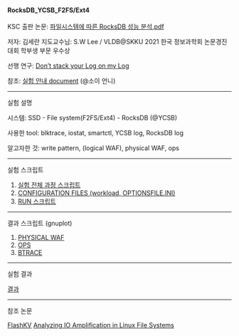 #### RocksDB_YCSB_F2FS/Ext4
KSC 출판 논문: [파일시스템에 따른 RocksDB 성능 분석.pdf](https://github.com/theran23/YCSB_RocksDB_filesystems/files/5745779/2020.KSC_._._full.pdf)

저자: 김세란 
지도교수님: S.W Lee / VLDB@SKKU
2021 한국 정보과학회 논문경진대회 학부생 부문 우수상 

선행 연구: [Don’t stack your Log on my Log](https://github.com/theran23/vldb-linkbench/files/5499903/Logstacking.pdf)

참조: [실험 안내 document](https://github.com/theran23/YCSB_RocksDB_filesystems/files/5745785/default.docx) (@소이 언니)

-----------------------
실험 설명

시스템: SSD - File system(F2FS/Ext4) - RocksDB (@YCSB)

사용한 tool: blktrace, iostat, smartctl, YCSB log, RocksDB log

알고자한 것: write pattern, (logical WAF), physical WAF, ops

---------------------------
실험 스크립트
1. [실험 전체 과정 스크립트](https://github.com/theran23/YCSB_RocksDB_filesystems/blob/main/scripts/README.md)
2. [CONFIGURATION FILES (workload, OPTIONSFILE.INI)](https://github.com/theran23/YCSB_RocksDB_filesystems/tree/main/conditions)
3. [RUN 스크립트](https://github.com/theran23/YCSB_RocksDB_filesystems/blob/main/scripts/run.sh)
---------------------------
결과 스크립트
(gnuplot)
1. [PHYSICAL WAF](https://github.com/theran23/YCSB_RocksDB_filesystems/blob/main/log_scripts/micron.sh)
2. [OPS](https://github.com/theran23/YCSB_RocksDB_filesystems/tree/main/log_scripts)
3. [BTRACE](https://github.com/theran23/YCSB_RocksDB_filesystems/tree/main/log_scripts)

--------------------------

실험 결과


[결과](https://github.com/theran23/YCSB_RocksDB_filesystems/tree/main/results)

--------------------------


참조 논문

[FlashKV](https://github.com/theran23/vldb-linkbench/files/5499897/FlashKV.pdf)
[Analyzing IO Amplification in Linux File Systems](https://github.com/theran23/vldb-linkbench/files/5499892/Analyzing.IO.Amplification.in.Linux.File.Systems.pdf)




